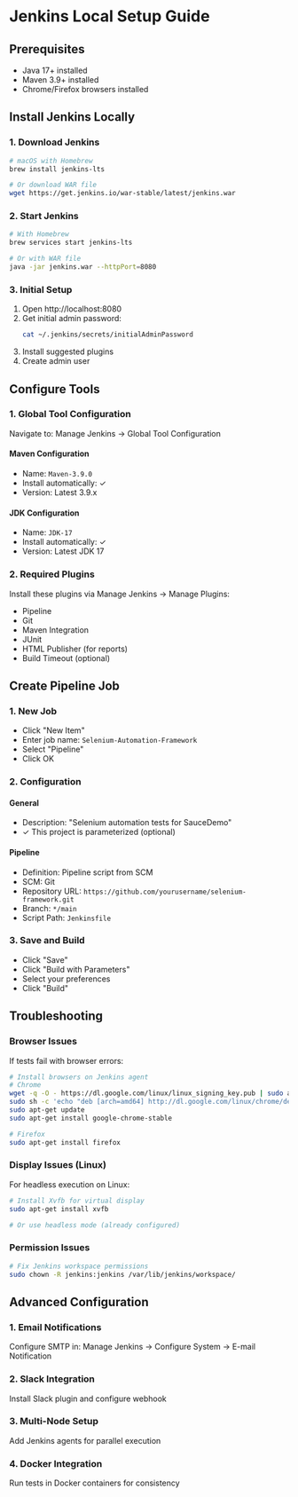 # Jenkins Local Setup Guide

## Prerequisites
- Java 17+ installed
- Maven 3.9+ installed
- Chrome/Firefox browsers installed

## Install Jenkins Locally

### 1. Download Jenkins
```bash
# macOS with Homebrew
brew install jenkins-lts

# Or download WAR file
wget https://get.jenkins.io/war-stable/latest/jenkins.war
```

### 2. Start Jenkins
```bash
# With Homebrew
brew services start jenkins-lts

# Or with WAR file
java -jar jenkins.war --httpPort=8080
```

### 3. Initial Setup
1. Open http://localhost:8080
2. Get initial admin password:
   ```bash
   cat ~/.jenkins/secrets/initialAdminPassword
   ```
3. Install suggested plugins
4. Create admin user

## Configure Tools

### 1. Global Tool Configuration
Navigate to: Manage Jenkins → Global Tool Configuration

#### Maven Configuration
- Name: `Maven-3.9.0`
- Install automatically: ✓
- Version: Latest 3.9.x

#### JDK Configuration  
- Name: `JDK-17`
- Install automatically: ✓
- Version: Latest JDK 17

### 2. Required Plugins
Install these plugins via Manage Jenkins → Manage Plugins:
- Pipeline
- Git
- Maven Integration
- JUnit
- HTML Publisher (for reports)
- Build Timeout (optional)

## Create Pipeline Job

### 1. New Job
- Click "New Item"
- Enter job name: `Selenium-Automation-Framework`
- Select "Pipeline"
- Click OK

### 2. Configuration
#### General
- Description: "Selenium automation tests for SauceDemo"
- ✓ This project is parameterized (optional)

#### Pipeline
- Definition: Pipeline script from SCM
- SCM: Git
- Repository URL: `https://github.com/yourusername/selenium-framework.git`
- Branch: `*/main`
- Script Path: `Jenkinsfile`

### 3. Save and Build
- Click "Save"
- Click "Build with Parameters"
- Select your preferences
- Click "Build"

## Troubleshooting

### Browser Issues
If tests fail with browser errors:
```bash
# Install browsers on Jenkins agent
# Chrome
wget -q -O - https://dl.google.com/linux/linux_signing_key.pub | sudo apt-key add -
sudo sh -c 'echo "deb [arch=amd64] http://dl.google.com/linux/chrome/deb/ stable main" >> /etc/apt/sources.list.d/google-chrome.list'
sudo apt-get update
sudo apt-get install google-chrome-stable

# Firefox
sudo apt-get install firefox
```

### Display Issues (Linux)
For headless execution on Linux:
```bash
# Install Xvfb for virtual display
sudo apt-get install xvfb

# Or use headless mode (already configured)
```

### Permission Issues
```bash
# Fix Jenkins workspace permissions
sudo chown -R jenkins:jenkins /var/lib/jenkins/workspace/
```

## Advanced Configuration

### 1. Email Notifications
Configure SMTP in: Manage Jenkins → Configure System → E-mail Notification

### 2. Slack Integration
Install Slack plugin and configure webhook

### 3. Multi-Node Setup
Add Jenkins agents for parallel execution

### 4. Docker Integration
Run tests in Docker containers for consistency
